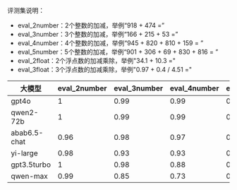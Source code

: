 评测集说明：
 - eval_2number：2个整数的加减，举例“918 + 474 =”
 - eval_3number：3个整数的加减，举例“166 + 215 + 53 =”
 - eval_4number：4个整数的加减，举例“945 + 820 + 810 + 159 =	”
 - eval_5number：5个整数的加减，举例“901 + 306 + 69 + 830 + 816 =	”
 - eval_2float：2个浮点数的加减乘除，举例"34.1 + 10.3 ="
 - eval_3float：3个浮点数的加减乘除，举例"0.97 + 0.4 / 4.51 ="

| 大模型          | eval_2number | eval_3number | eval_4number | eval_5number | eval_2float | eval_3float | 总分   |
|--------------|--------------|--------------|--------------|--------------|-------------|-------------|------|
| gpt4o        | 1            | 0.99         | 0.99         | 0.92         | 0.98        | 0.86        | 0.96 |
| qwen2-72b    | 1            | 0.99         | 0.99         | 0.97         | 0.92        | 0.78        | 0.94 |
| abab6.5-chat | 0.96         | 0.98         | 0.97         | 0.94         | 0.86        | 0.71        | 0.90 |
| yi-large     | 0.98         | 0.93         | 0.93         | 0.91         | 0.85        | 0.7         | 0.88 |
| gpt3.5turbo  | 1            | 0.98         | 0.88         | 0.67         | 0.86        | 0.41        | 0.80 | 
| qwen-max     | 0.99         | 0.85         | 0.73         | 0.66         | 0.91        | 0.65        | 0.80 |